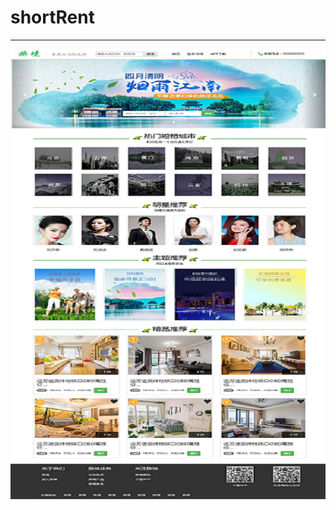 # shortRent
----------
![](https://github.com/meimei1235/shortRent/blob/master/images/%E9%A6%96%E9%A1%B5.png)
